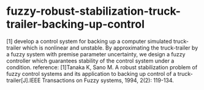 # fuzzy-robust-stabilization-truck-trailer-backing-up-control
[1] develop a control system for backing up a computer simulated truck-trailer which is nonlinear and unstable. By approximating the truck-trailer by a fuzzy system with premise parameter uncertainty, we design a fuzzy controller which guarantees stability of the control system under a condition.
reference: 
[1]Tanaka K, Sano M. A robust stabilization problem of fuzzy control systems and its application to backing up control of a truck-trailer[J].IEEE Transactions on Fuzzy systems, 1994, 2(2): 119-134.